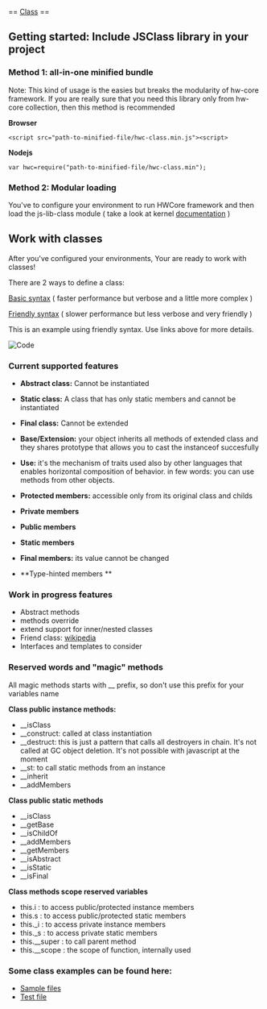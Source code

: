  == [Class](https://github.com/hw-core/js-library-class/blob/master/Class.js) ==

## Getting started: Include JSClass library in your project

### Method 1: all-in-one minified bundle

Note: This kind of usage is the easies but breaks the modularity of hw-core framework. 
If you are really sure that you need this library only from hw-core collection, then this method is recommended

**Browser**

    <script src="path-to-minified-file/hwc-class.min.js"><script>
    
**Nodejs**

    var hwc=require("path-to-minified-file/hwc-class.min");

### Method 2: Modular loading

You've to configure your environment to run HWCore framework and then load the js-lib-class module ( take a look at kernel [documentation](https://github.com/hw-core/js-kernel) )

## Work with classes

After you've configured your environments, Your are ready to work with classes!

There are 2 ways to define a class:

[Basic syntax](#class-basic) ( faster performance but verbose and a little more complex )

[Friendly syntax](#class-friendly) ( slower performance but less verbose and very friendly )

This is an example using friendly syntax. Use links above for more details.  

![Code](https://lh4.googleusercontent.com/-Aq5KBz3V5f8/VH4u116weHI/AAAAAAAAAeQ/jch0BxfyEzU/w901-h692-no/js-class-typehint.png) 

### Current supported features

*   **Abstract class:** Cannot be instantiated
*   **Static class:** A class that has only static members and cannot be instantiated
*   **Final class:** Cannot be extended
*   **Base/Extension:** your object inherits all methods of extended class and they shares
        prototype that allows you to cast the instanceof succesfully
    
*   **Use:** it's the mechanism of traits used also by other languages 
        that enables horizontal composition of behavior. in few words: 
        you can use methods from other objects. 
    


*   **Protected members:** accessible only from its original class and childs
*   **Private members**
*   **Public members**

*   **Static members**
*   **Final members:** its value cannot be changed
*   **Type-hinted members **

### Work in progress features

*   Abstract methods
*   methods override
*   extend support for inner/nested classes
*   Friend class: [wikipedia](http://en.wikipedia.org/wiki/Friend_class)
*   Interfaces and templates to consider

### Reserved words and "magic" methods

All magic methods starts with __ prefix, so don't use this prefix for your variables name

 **Class public instance methods:**

*   __isClass
*   __construct: called at class instantiation
*   __destruct: this is just a pattern that calls all destroyers in chain. 
        It's not called at GC object deletion. It's not possible with javascript at the moment
*   __st: to call static methods from an instance
*   __inherit
*   __addMembers

 **Class public static methods**

*   __isClass
*   __getBase
*   __isChildOf
*   __addMembers
*   __getMembers
*   __isAbstract
*   __isStatic
*   __isFinal

 **Class methods scope reserved variables**

*   this.i : to access public/protected instance members
*   this.s : to access public/protected static members
*   this._i : to access private instance members
*   this._s : to access private static members
*   this.__super : to call parent method
*   this.__scope : the scope of function, internally used 

### Some class examples can be found here:

*   [Sample files](https://github.com/hw-core/js-library-class/tree/gh-pages/samples)
*   [Test file](https://github.com/hw-core/js-library-class/blob/tests/tests/class.js)
